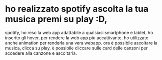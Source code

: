 # ho realizzato spotify ascolta la tua  musica premi su play :D,
spotify, ho  reso la web app adattabile a qualsiasi smartphone e tablet, ho inserito gli hover, per rendere la web app più accattivante,
ho utilizzato anche animation per renderla una vera webapp.
ora è possibile ascoltare la musica, clicca su play.
è possibile   cliccare sulle card delle canzoni per accedere  alla canzone e ascoltarla. 

